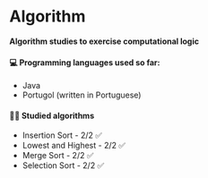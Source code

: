 # Algorithm

**Algorithm studies to exercise computational logic**



#### :computer: **Programming languages used so far:**

- Java 
- Portugol (written in Portuguese)



#### :man_technologist: **Studied algorithms**

- Insertion Sort - 2/2 :white_check_mark:
- Lowest and Highest - 2/2 :white_check_mark:
- Merge Sort - 2/2 :white_check_mark:
- Selection Sort - 2/2 :white_check_mark:

